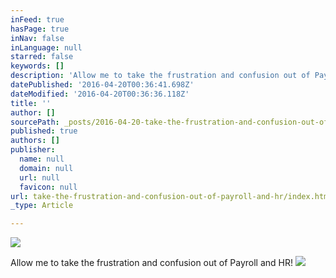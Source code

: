 ```yaml
---
inFeed: true
hasPage: true
inNav: false
inLanguage: null
starred: false
keywords: []
description: 'Allow me to take the frustration and confusion out of Payroll and HR!'
datePublished: '2016-04-20T00:36:41.698Z'
dateModified: '2016-04-20T00:36:36.118Z'
title: ''
author: []
sourcePath: _posts/2016-04-20-take-the-frustration-and-confusion-out-of-payroll-and-hr.md
published: true
authors: []
publisher:
  name: null
  domain: null
  url: null
  favicon: null
url: take-the-frustration-and-confusion-out-of-payroll-and-hr/index.html
_type: Article

---
```

![](https://the-grid-user-content.s3-us-west-2.amazonaws.com/d6f31381-6316-44d9-8c22-1596d915c2af.png)

Allow me to take the frustration and confusion out of Payroll and HR!
![](https://s3-us-west-2.amazonaws.com/the-grid-img/p/ef790efde0ca8c0c8d1518a6e29080edad763f54.png)